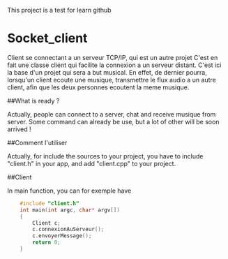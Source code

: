 This project is a test for learn github

# Socket_client

Client se connectant a un serveur TCP/IP, qui est un autre projet
C'est en fait une classe client qui facilite la connexion a un serveur distant.
C'est ici la base d'un projet qui sera a but musical. En effet, de dernier pourra, lorsqu'un client ecoute une musique, transmettre le flux audio a un autre client, afin que les deux personnes ecoutent la meme musique.

##What is ready ?

Actually, people can connect to a server, chat and receive musique from server.
Some command can already be use, but a lot of other will be soon arrived !


##Comment l'utiliser

Actually, for include the sources to your project, you have to include "client.h" in your app, and add "client.cpp" to your project.

##Client

  In main function, you can for exemple have


```C++
    #include "client.h"
    int main(int argc, char* argv[])
    {
        Client c;
        c.connexionAuServeur();
        c.envoyerMessage();
        return 0;
    }
```    
